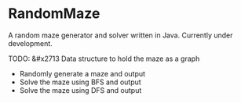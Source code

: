 # RandomMaze
A random maze generator and solver written in Java.
Currently under development.

TODO:
&#x2713 Data structure to hold the maze as a graph
- Randomly generate a maze and output
- Solve the maze using BFS and output
- Solve the maze using DFS and output